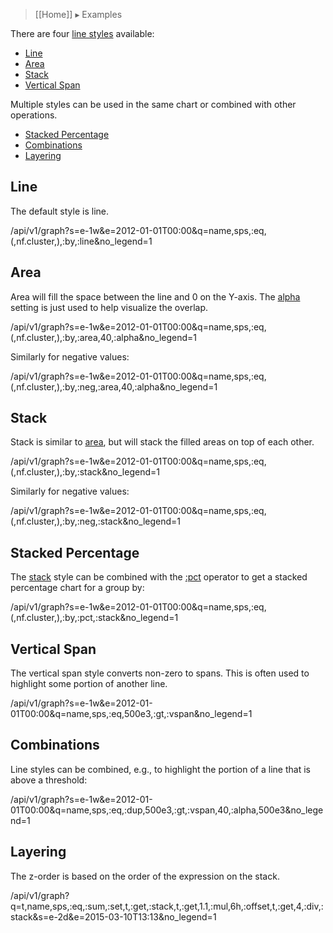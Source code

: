 > [[Home]] ▸ Examples

There are four [line styles](style-ls) available:

* [Line](#line)
* [Area](#area)
* [Stack](#stack)
* [Vertical Span](#vertical-span)

Multiple styles can be used in the same chart or combined with other operations.

* [Stacked Percentage](#stacked-percentage)
* [Combinations](#combinations)
* [Layering](#layering)

## Line

The default style is line.

/api/v1/graph?s=e-1w&e=2012-01-01T00:00&q=name,sps,:eq,(,nf.cluster,),:by,:line&no_legend=1

## Area

Area will fill the space between the line and 0 on the Y-axis. The [alpha](style-alpha) setting
is just used to help visualize the overlap.

/api/v1/graph?s=e-1w&e=2012-01-01T00:00&q=name,sps,:eq,(,nf.cluster,),:by,:area,40,:alpha&no_legend=1

Similarly for negative values:

/api/v1/graph?s=e-1w&e=2012-01-01T00:00&q=name,sps,:eq,(,nf.cluster,),:by,:neg,:area,40,:alpha&no_legend=1

## Stack

Stack is similar to [area](#area), but will stack the filled areas on top of each other.

/api/v1/graph?s=e-1w&e=2012-01-01T00:00&q=name,sps,:eq,(,nf.cluster,),:by,:stack&no_legend=1

Similarly for negative values:

/api/v1/graph?s=e-1w&e=2012-01-01T00:00&q=name,sps,:eq,(,nf.cluster,),:by,:neg,:stack&no_legend=1

## Stacked Percentage

The [stack](#stack) style can be combined with the [:pct](math-pct) operator to get a stacked
percentage chart for a group by:

/api/v1/graph?s=e-1w&e=2012-01-01T00:00&q=name,sps,:eq,(,nf.cluster,),:by,:pct,:stack&no_legend=1

## Vertical Span

The vertical span style converts non-zero to spans. This is often used to highlight some portion of
another line.

/api/v1/graph?s=e-1w&e=2012-01-01T00:00&q=name,sps,:eq,500e3,:gt,:vspan&no_legend=1

## Combinations

Line styles can be combined, e.g., to highlight the portion of a line that is above a
threshold:

/api/v1/graph?s=e-1w&e=2012-01-01T00:00&q=name,sps,:eq,:dup,500e3,:gt,:vspan,40,:alpha,500e3&no_legend=1

## Layering

The z-order is based on the order of the expression on the stack.

/api/v1/graph?q=t,name,sps,:eq,:sum,:set,t,:get,:stack,t,:get,1.1,:mul,6h,:offset,t,:get,4,:div,:stack&s=e-2d&e=2015-03-10T13:13&no_legend=1
